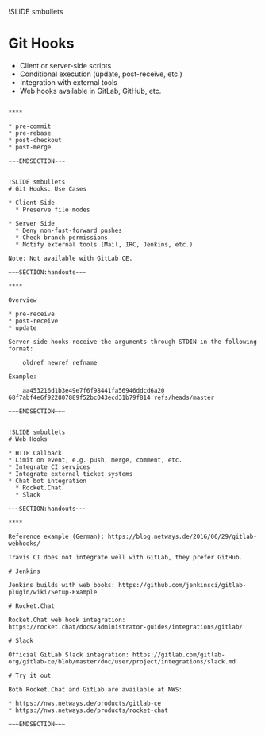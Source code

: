!SLIDE smbullets
# Git Hooks

* Client or server-side scripts
* Conditional execution (update, post-receive, etc.)
* Integration with external tools
* Web hooks available in GitLab, GitHub, etc.

~~~SECTION:handouts~~~

****

* pre-commit
* pre-rebase
* post-checkout
* post-merge

~~~ENDSECTION~~~


!SLIDE smbullets
# Git Hooks: Use Cases

* Client Side
  * Preserve file modes

* Server Side
  * Deny non-fast-forward pushes
  * Check branch permissions
  * Notify external tools (Mail, IRC, Jenkins, etc.)

Note: Not available with GitLab CE.

~~~SECTION:handouts~~~

****

Overview

* pre-receive
* post-receive
* update

Server-side hooks receive the arguments through STDIN in the following
format:

    oldref newref refname

Example:

    aa453216d1b3e49e7f6f98441fa56946ddcd6a20 68f7abf4e6f922807889f52bc043ecd31b79f814 refs/heads/master

~~~ENDSECTION~~~


!SLIDE smbullets
# Web Hooks

* HTTP Callback
* Limit on event, e.g. push, merge, comment, etc.
* Integrate CI services
* Integrate external ticket systems
* Chat bot integration
  * Rocket.Chat
  * Slack

~~~SECTION:handouts~~~

****

Reference example (German): https://blog.netways.de/2016/06/29/gitlab-webhooks/

Travis CI does not integrate well with GitLab, they prefer GitHub.

# Jenkins

Jenkins builds with web books: https://github.com/jenkinsci/gitlab-plugin/wiki/Setup-Example

# Rocket.Chat

Rocket.Chat web hook integration: https://rocket.chat/docs/administrator-guides/integrations/gitlab/

# Slack

Official GitLab Slack integration: https://gitlab.com/gitlab-org/gitlab-ce/blob/master/doc/user/project/integrations/slack.md

# Try it out

Both Rocket.Chat and GitLab are available at NWS:

* https://nws.netways.de/products/gitlab-ce
* https://nws.netways.de/products/rocket-chat

~~~ENDSECTION~~~
